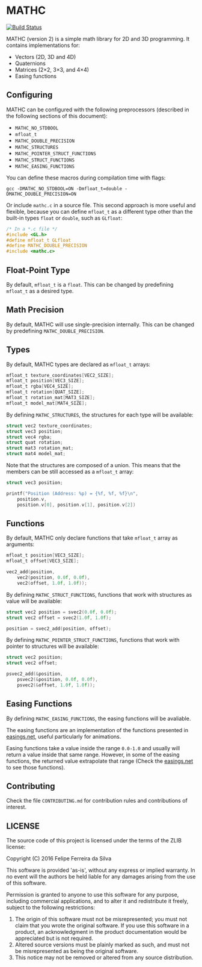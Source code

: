 # MATHC

[![Build Status](https://travis-ci.org/ferreiradaselva/mathc.svg?branch=master)](https://travis-ci.org/ferreiradaselva/mathc)

MATHC (version 2) is a simple math library for 2D and 3D programming. It contains implementations for:

- Vectors (2D, 3D and 4D)
- Quaternions
- Matrices (2×2, 3×3, and 4×4)
- Easing functions

## Configuring

MATHC can be configured with the following preprocessors (described in the following sections of this document):

- `MATHC_NO_STDBOOL`
- `mfloat_t`
- `MATHC_DOUBLE_PRECISION`
- `MATHC_STRUCTURES`
- `MATHC_POINTER_STRUCT_FUNCTIONS`
- `MATHC_STRUCT_FUNCTIONS`
- `MATHC_EASING_FUNCTIONS`

You can define these macros during compilation time with flags:

```
gcc -DMATHC_NO_STDBOOL=ON -Dmfloat_t=double -DMATHC_DOUBLE_PRECISION=ON
```

Or include `mathc.c` in a source file. This second approach is more useful and flexible, because you can define `mfloat_t` as a different type other than the built-in types `float` or `double`, such as `GLfloat`:

```c
/* In a *.c file */
#include <GL.h>
#define mfloat_t GLfloat
#define MATHC_DOUBLE_PRECISION
#include <mathc.c>
```

## Float-Point Type

By default, `mfloat_t` is a `float`. This can be changed by predefining `mfloat_t` as a desired type.

## Math Precision

By default, MATHC will use single-precision internally. This can be changed by predefining `MATHC_DOUBLE_PRECISION`.

## Types

By default, MATHC types are declared as `mfloat_t` arrays:

```c
mfloat_t texture_coordinates[VEC2_SIZE];
mfloat_t position[VEC3_SIZE];
mfloat_t rgba[VEC4_SIZE];
mfloat_t rotation[QUAT_SIZE];
mfloat_t rotation_mat[MAT3_SIZE];
mfloat_t model_mat[MAT4_SIZE];
```

By defining `MATHC_STRUCTURES`, the structures for each type will be available:

```c
struct vec2 texture_coordinates;
struct vec3 position;
struct vec4 rgba;
struct quat rotation;
struct mat3 rotation_mat;
struct mat4 model_mat;
```

Note that the structures are composed of a union. This means that the members can be still accessed as a `mfloat_t` array:

```c
struct vec3 position;

printf("Position (Address: %p) = {%f, %f, %f}\n",
	position.v,
	position.v[0], position.v[1], position.v[2])
```

## Functions

By default, MATHC only declare functions that take `mfloat_t` array as arguments:

```c
mfloat_t position[VEC3_SIZE];
mfloat_t offset[VEC3_SIZE];

vec2_add(position,
	vec2(position, 0.0f, 0.0f),
	vec2(offset, 1.0f, 1.0f));
```

By defining `MATHC_STRUCT_FUNCTIONS`, functions that work with structures as value will be available:

```c
struct vec2 position = svec2(0.0f, 0.0f);
struct vec2 offset = svec2(1.0f, 1.0f);

position = svec2_add(position, offset);
```

By defining `MATHC_POINTER_STRUCT_FUNCTIONS`, functions that work with pointer to structures will be available:

```c
struct vec2 position;
struct vec2 offset;

psvec2_add(&position,
	psvec2(&position, 0.0f, 0.0f),
	psvec2(&offset, 1.0f, 1.0f));
```

## Easing Functions

By defining `MATHC_EASING_FUNCTIONS`, the easing functions will be avaliable.

The easing functions are an implementation of the functions presented in [easings.net](http://easings.net/), useful particularly for animations.

Easing functions take a value inside the range `0.0-1.0` and usually will return a value inside that same range. However, in some of the easing functions, the returned value extrapolate that range (Check the [easings.net](http://easings.net/) to see those functions).

## Contributing

Check the file `CONTRIBUTING.md` for contribution rules and contributions of interest.

## LICENSE

The source code of this project is licensed under the terms of the ZLIB license:

Copyright (C) 2016 Felipe Ferreira da Silva

This software is provided 'as-is', without any express or implied warranty. In no event will the authors be held liable for any damages arising from the use of this software.

Permission is granted to anyone to use this software for any purpose, including commercial applications, and to alter it and redistribute it freely, subject to the following restrictions:

1. The origin of this software must not be misrepresented; you must not claim that you wrote the original software. If you use this software in a product, an acknowledgment in the product documentation would be appreciated but is not required.
2. Altered source versions must be plainly marked as such, and must not be misrepresented as being the original software.
3. This notice may not be removed or altered from any source distribution.
